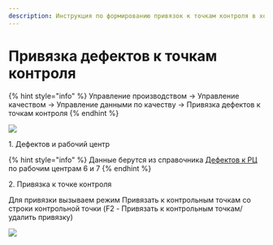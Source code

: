 ```yaml
---
description: Инструкция по формированию привязок к точкам контроля в ходе производства
---
```


# Привязка дефектов к точкам контроля

{% hint style="info" %}
Управление производством → Управление качеством → Управление данными по качеству → Привязка дефектов к точкам контроля
{% endhint %}

![](<../../.gitbook/assets/image (400).png>)

1\. Дефектов и рабочий центр

{% hint style="info" %}
Данные берутся из справочника [Дефектов к РЦ](privyazka-defektov-k-rc.md) по рабочим центрам 6 и 7
{% endhint %}

2\. Привязка к точке контроля

Для привязки вызываем режим Привязать к контрольным точкам со строки контрольной точки (F2 - Привязать к контрольным точкам/удалить привязку)

![](<../../.gitbook/assets/image (547).png>)
